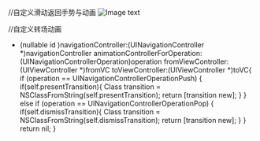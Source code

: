 //自定义滑动返回手势与动画
![Image text](https://github.com/wangzhaomeng/LLNavigationController/blob/master/LLNavigationController/image.PNG?raw=true)

//自定义转场动画
- (nullable id <UIViewControllerAnimatedTransitioning>)navigationController:(UINavigationController *)navigationController animationControllerForOperation:(UINavigationControllerOperation)operation fromViewController:(UIViewController *)fromVC toViewController:(UIViewController *)toVC{
    if (operation == UINavigationControllerOperationPush) {
        if(self.presentTransition){
            Class transition = NSClassFromString(self.presentTransition);
            return [transition new];
        }
    }
    else if (operation == UINavigationControllerOperationPop) {
        if(self.dismissTransition){
            Class transition = NSClassFromString(self.dismissTransition);
            return [transition new];
        }
    }
    return nil;
}


